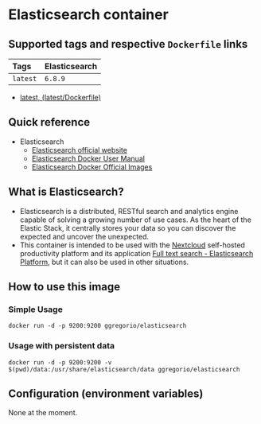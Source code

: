 # Elasticsearch container

## Supported tags and respective `Dockerfile` links

| Tags     | Elasticsearch |
|:---------|:--------------|
| `latest` | `6.8.9`       |

* [latest, (latest/Dockerfile)](https://github.com/GeorgioLPB/docker-elasticsearch/blob/master/Dockerfile)

## Quick reference

* Elasticsearch
  * [Elasticsearch official website](https://www.elastic.co/fr/products/elasticsearch)
  * [Elasticsearch Docker User Manual](https://www.elastic.co/guide/en/elasticsearch/reference/current/docker.html)
  * [Elasticsearch Docker Official Images](https://www.docker.elastic.co/)

## What is Elasticsearch?

* Elasticsearch is a distributed, RESTful search and analytics engine capable of solving a growing number of use cases. As the heart of the Elastic Stack, it centrally stores your data so you can discover the expected and uncover the unexpected.
* This container is intended to be used with the [Nextcloud](https://nextcloud.com/) self-hosted productivity platform and its application [Full text search - Elasticsearch Platform](https://apps.nextcloud.com/apps/fulltextsearch_elasticsearch), but it can also be used in other situations.

## How to use this image

### Simple Usage

	docker run -d -p 9200:9200 ggregorio/elasticsearch

### Usage with persistent data

	docker run -d -p 9200:9200 -v $(pwd)/data:/usr/share/elasticsearch/data ggregorio/elasticsearch

## Configuration (environment variables)

None at the moment.
